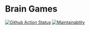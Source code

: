 # Brain Games
[![Github Action Status](https://github.com/hexlet-boilerplates/python-package/workflows/Python%20CI/badge.svg)](https://github.com/MDil01/python-project-lvl1/actions)
[![Maintainablity](https://api.codeclimate.com/v1/badges/06698e186c19e4009f0b/maintainability)](https://codeclimate.com/github/MDil01/python-project-lvl1/maintainability)


